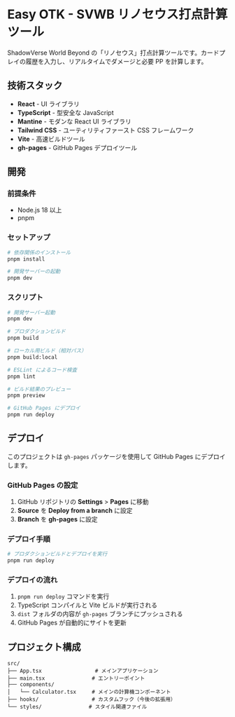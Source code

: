 # Easy OTK - SVWB リノセウス打点計算ツール

ShadowVerse World Beyond の「リノセウス」打点計算ツールです。カードプレイの履歴を入力し、リアルタイムでダメージと必要 PP を計算します。

## 技術スタック

- **React** - UI ライブラリ
- **TypeScript** - 型安全な JavaScript
- **Mantine** - モダンな React UI ライブラリ
- **Tailwind CSS** - ユーティリティファースト CSS フレームワーク
- **Vite** - 高速ビルドツール
- **gh-pages** - GitHub Pages デプロイツール

## 開発

### 前提条件

- Node.js 18 以上
- pnpm

### セットアップ

```bash
# 依存関係のインストール
pnpm install

# 開発サーバーの起動
pnpm dev
```

### スクリプト

```bash
# 開発サーバー起動
pnpm dev

# プロダクションビルド
pnpm build

# ローカル用ビルド（相対パス）
pnpm build:local

# ESLint によるコード検査
pnpm lint

# ビルド結果のプレビュー
pnpm preview

# GitHub Pages にデプロイ
pnpm run deploy
```

## デプロイ

このプロジェクトは `gh-pages` パッケージを使用して GitHub Pages にデプロイします。

### GitHub Pages の設定

1. GitHub リポジトリの **Settings** > **Pages** に移動
2. **Source** を **Deploy from a branch** に設定
3. **Branch** を **gh-pages** に設定

### デプロイ手順

```bash
# プロダクションビルドとデプロイを実行
pnpm run deploy
```

### デプロイの流れ

1. `pnpm run deploy` コマンドを実行
2. TypeScript コンパイルと Vite ビルドが実行される
3. `dist` フォルダの内容が `gh-pages` ブランチにプッシュされる
4. GitHub Pages が自動的にサイトを更新

## プロジェクト構成

```
src/
├── App.tsx                 # メインアプリケーション
├── main.tsx               # エントリーポイント
├── components/
│   └── Calculator.tsx     # メインの計算機コンポーネント
├── hooks/                 # カスタムフック（今後の拡張用）
└── styles/               # スタイル関連ファイル
```
